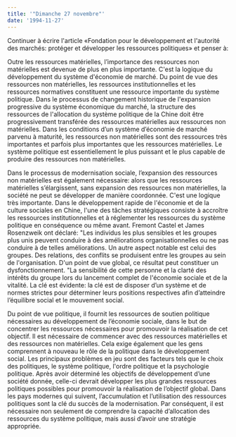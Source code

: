 ```yaml
---
title: '"Dimanche 27 novembre"'
date: '1994-11-27'
---
```


Continuer à écrire l'article «Fondation pour le développement et l'autorité des marchés: protéger et développer les ressources politiques» et penser à:

Outre les ressources matérielles, l’importance des ressources non matérielles est devenue de plus en plus importante. C'est la logique du développement du système d'économie de marché. Du point de vue des ressources non matérielles, les ressources institutionnelles et les ressources normatives constituent une ressource importante du système politique. Dans le processus de changement historique de l'expansion progressive du système économique du marché, la structure des ressources de l'allocation du système politique de la Chine doit être progressivement transférée des ressources matérielles aux ressources non matérielles. Dans les conditions d’un système d’économie de marché parvenu à maturité, les ressources non matérielles sont des ressources très importantes et parfois plus importantes que les ressources matérielles. Le système politique est essentiellement le plus puissant et le plus capable de produire des ressources non matérielles.

Dans le processus de modernisation sociale, l’expansion des ressources non matérielles est également nécessaire: alors que les ressources matérielles s’élargissent, sans expansion des ressources non matérielles, la société ne peut se développer de manière coordonnée. C'est une logique très importante. Dans le développement rapide de l'économie et de la culture sociales en Chine, l'une des tâches stratégiques consiste à accroître les ressources institutionnelles et à réglementer les ressources du système politique en conséquence ou même avant. Fremont Castel et James Rosenzweik ont ​​déclaré: "Les individus les plus sensibles et les groupes plus unis peuvent conduire à des améliorations organisationnelles ou ne pas conduire à de telles améliorations. Un autre aspect notable est celui des groupes. Des relations, des conflits se produisent entre les groupes au sein de l'organisation. D'un point de vue global, ce résultat peut constituer un dysfonctionnement. "La sensibilité de cette personne et la clarté des intérêts du groupe lors du lancement complet de l'économie sociale et de la vitalité. La clé est évidente: la clé est de disposer d’un système et de normes strictes pour déterminer leurs positions respectives afin d’atteindre l’équilibre social et le mouvement social.

Du point de vue politique, il fournit les ressources de soutien politique nécessaires au développement de l’économie sociale, dans le but de concentrer les ressources nécessaires pour promouvoir la réalisation de cet objectif. Il est nécessaire de commencer avec des ressources matérielles et des ressources non matérielles. Cela exige également que les gens comprennent à nouveau le rôle de la politique dans le développement social. Les principaux problèmes en jeu sont des facteurs tels que le choix des politiques, le système politique, l'ordre politique et la psychologie politique. Après avoir déterminé les objectifs de développement d’une société donnée, celle-ci devrait développer les plus grandes ressources politiques possibles pour promouvoir la réalisation de l’objectif global. Dans les pays modernes qui suivent, l’accumulation et l’utilisation des ressources politiques sont la clé du succès de la modernisation. Par conséquent, il est nécessaire non seulement de comprendre la capacité d’allocation des ressources du système politique, mais aussi d’avoir une stratégie appropriée.

